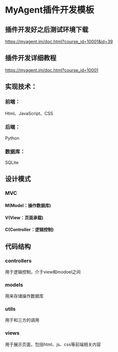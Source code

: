 # MyAgent插件开发模板


## 插件开发好之后测试环境下载
https://myagent.im/doc.html?course_id=10001&id=39


## 插件开发详细教程
https://myagent.im/doc.html?course_id=10001


## 实现技术：
### 前端：
Html、JavaScript、CSS
### 后端：
Python
### 数据库：
SQLite


## 设计模式
### MVC
#### M(Model：操作数据库)
#### V(View：页面承载)
#### C(Controller：逻辑控制)

## 代码结构
### controllers
用于逻辑控制，介于view和modoel之间
### models
用来存储操作数据库
### utils
用于和三方的调用
### views
用于展示页面，包括html、js、css等前端相关内容

